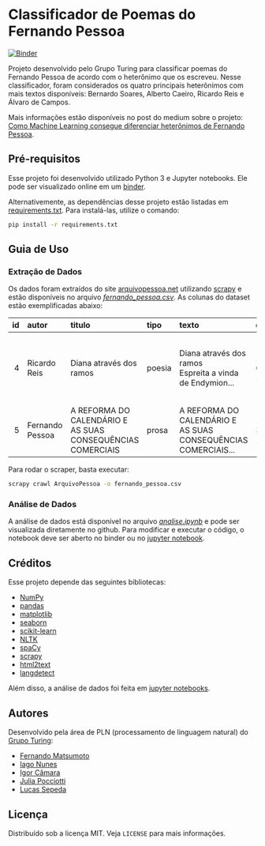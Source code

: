 # Classificador de Poemas do Fernando Pessoa

[![Binder](https://mybinder.org/badge_logo.svg)](https://mybinder.org/v2/gh/GrupoTuring/fernando-pessoa/master)

Projeto desenvolvido pelo Grupo Turing para classificar poemas do Fernando Pessoa
de acordo com o heterônimo que os escreveu. Nesse classificador, foram considerados
os quatro principais heterônimos com mais textos disponíveis: Bernardo Soares,
Alberto Caeiro, Ricardo Reis e Álvaro de Campos.

Mais informações estão disponíveis no post do medium sobre o projeto:
[Como Machine Learning consegue diferenciar heterônimos de Fernando Pessoa](https://medium.com/@lucassepeda/156d0d52a478).

## Pré-requisitos

Esse projeto foi desenvolvido utilizado Python 3 e Jupyter notebooks. Ele pode ser visualizado online
em um [binder](https://mybinder.org/v2/gh/GrupoTuring/fernando-pessoa/master).

Alternativemente, as dependências desse projeto estão listadas em [requirements.txt](requirements.txt).
Para instalá-las, utilize o comando:

```bash
pip install -r requirements.txt
```

## Guia de Uso

### Extração de Dados

Os dados foram extraídos do site [arquivopessoa.net](http://arquivopessoa.net/) utilizando
[scrapy](https://scrapy.org/) e estão disponíveis no arquivo _[fernando_pessoa.csv](fernando_pessoa.csv)_.
As colunas do dataset estão exemplificadas abaixo:

|   id | autor           | titulo                                                     | tipo   | texto                                                         | data      | bibliografia                                                   |
|-----:|:----------------|:-----------------------------------------------------------|:-------|:--------------------------------------------------------------|:----------|:---------------------------------------------------------------|
|    4 | Ricardo Reis    | Diana através dos ramos                                    | poesia | Diana através dos ramos<br/>Espreita a vinda de Endymion...   | 16-6-1914 | Poemas de Ricardo Reis. Fernando Pessoa. (Edição Crítica de... |
|    5 | Fernando Pessoa | A REFORMA DO CALENDÁRIO E AS SUAS CONSEQUÊNCIAS COMERCIAIS | prosa  | A REFORMA DO CALENDÁRIO E AS SUAS CONSEQUÊNCIAS COMERCIAIS... | 10-3-1933 | Páginas de Pensamento Político. Vol II. Fernando Pessoa...     |

Para rodar o scraper, basta executar:

```bash
scrapy crawl ArquivoPessoa -o fernando_pessoa.csv
```

### Análise de Dados

A análise de dados está disponível no arquivo _[analise.ipynb](analise.ipynb)_ e pode ser visualizada
diretamente no github. Para modificar e executar o código, o notebook deve ser aberto no binder
ou no [jupyter notebook](https://jupyter.org/install).

## Créditos

Esse projeto depende das seguintes bibliotecas:

- [NumPy](https://www.numpy.org/)
- [pandas](https://pandas.pydata.org/)
- [matplotlib](https://matplotlib.org/)
- [seaborn](https://seaborn.pydata.org/)
- [scikit-learn](https://scikit-learn.org)
- [NLTK](https://www.nltk.org/)
- [spaCy](https://spacy.io/)
- [scrapy](https://scrapy.org/)
- [html2text](https://pypi.org/project/html2text/)
- [langdetect](https://pypi.org/project/langdetect/)

Além disso, a análise de dados foi feita em [jupyter notebooks](https://jupyter.org/).

## Autores

Desenvolvido pela área de PLN (processamento de linguagem natural) do [Grupo Turing](https://github.com/GrupoTuring):

- [Fernando Matsumoto](https://github.com/fernandokm)
- [Iago Nunes](https://github.com/iago)
- [Igor Câmara](https://github.com/IgorCSC)
- [Julia Pocciotti](https://github.com/juliapocciotti)
- [Lucas Sepeda](https://github.com/likury)

## Licença

Distribuído sob a licença MIT. Veja `LICENSE` para mais informações.

